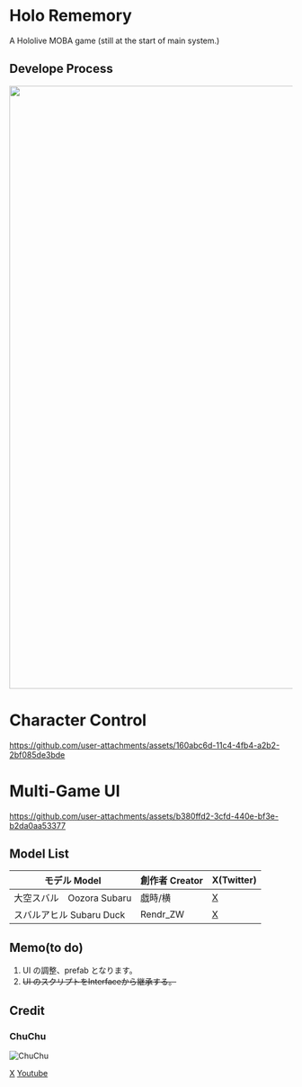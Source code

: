 # Holo Rememory
 A Hololive MOBA game
 (still at the start of main system.)


## Develope Process
<img width="1072" src="https://github.com/user-attachments/assets/fd52a3d7-b9c1-418a-aa16-55f06075ed60">

# Character Control
https://github.com/user-attachments/assets/160abc6d-11c4-4fb4-a2b2-2bf085de3bde

# Multi-Game UI
https://github.com/user-attachments/assets/b380ffd2-3cfd-440e-bf3e-b2da0aa53377

## Model List
 |モデル Model              | 創作者 Creator  | X(Twitter)                  |
 |-------------------------|----------------|-----------------------------|
 |大空スバル　Oozora Subaru  |戯時/横          |[X](https://x.com/saretoki)  |
 |スバルアヒル Subaru Duck   |Rendr_ZW        |[X](https://x.com/Rendr_ZW)  |

## Memo(to do)
1. UI の調整、prefab となります。
2. ~~UI のスクリプトをInterfaceから継承する。~~

## Credit
 ### ChuChu
 
 ![ChuChu](https://github.com/user-attachments/assets/49c6bf2e-90de-4a71-99d3-7f571a30f2d9)
 
 [X](https://twitter.com/_ChuChu0314)
 [Youtube](https://www.youtube.com/channel/UCdkTl8YBShi6iFQ4szRxfYA)

